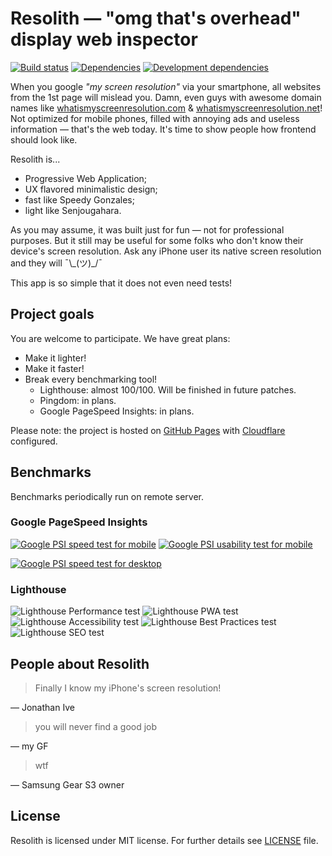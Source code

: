 # Resolith &mdash; "omg that's overhead" display web inspector

[![Build status](https://api.travis-ci.org/ssimplix/resolith.svg)](https://travis-ci.org/ssimplix/resolith) [![Dependencies](https://david-dm.org/ssimplix/resolith.svg)](https://david-dm.org/ssimplix/resolith) [![Development dependencies](https://david-dm.org/ssimplix/resolith/dev-status.svg)](https://david-dm.org/ssimplix/resolith?type=dev)

When you google *"my screen resolution"* via your smartphone, all websites from the 1st page will mislead you. Damn, even guys with awesome domain names like [whatismyscreenresolution.com](https://www.whatismyscreenresolution.com) & [whatismyscreenresolution.net](http://whatismyscreenresolution.net)! Not optimized for mobile phones, filled with annoying ads and useless information &mdash; that's the web today. It's time to show people how frontend should look like.

Resolith is...

* Progressive Web Application;
* UX flavored minimalistic design;
* fast like Speedy Gonzales;
* light like Senjougahara.

As you may assume, it was built just for fun &mdash; not for professional purposes. But it still may be useful for some folks who don't know their device's screen resolution. Ask any iPhone user its native screen resolution and they will ¯\\\_(ツ)_/¯

This app is so simple that it does not even need tests!

## Project goals

You are welcome to participate. We have great plans:

* Make it lighter!
* Make it faster!
* Break every benchmarking tool!
  * Lighthouse: almost 100/100. Will be finished in future patches.
  * Pingdom: in plans.
  * Google PageSpeed Insights: in plans.

Please note: the project is hosted on [GitHub Pages](https://pages.github.com) with [Cloudflare](https://www.cloudflare.com/) configured.

## Benchmarks

Benchmarks periodically run on remote server.

### Google PageSpeed Insights

[![Google PSI speed test for mobile](https://shields.lith.pw/resolith/badges/mobile-speed.svg)](https://developers.google.com/speed/pagespeed/insights/?url=https://reso.lith.pw&tab=mobile) 
[![Google PSI usability test for mobile](https://shields.lith.pw/resolith/badges/mobile-usability.svg)](https://developers.google.com/speed/pagespeed/insights/?url=https://reso.lith.pw&tab=mobile) 

[![Google PSI speed test for desktop](https://shields.lith.pw/resolith/badges/desktop-speed.svg)](https://developers.google.com/speed/pagespeed/insights/?url=https://reso.lith.pw)

### Lighthouse

![Lighthouse Performance test](https://shields.lith.pw/resolith/badges/performance.svg) ![Lighthouse PWA test](https://shields.lith.pw/resolith/badges/pwa.svg) ![Lighthouse Accessibility test](https://shields.lith.pw/resolith/badges/accessibility.svg) ![Lighthouse Best Practices test](https://shields.lith.pw/resolith/badges/best-practices.svg) ![Lighthouse SEO test](https://shields.lith.pw/resolith/badges/seo.svg)

## People about Resolith

> Finally I know my iPhone's screen resolution!

&mdash; Jonathan Ive

> you will never find a good job

&mdash; my GF

> wtf

&mdash; Samsung Gear S3 owner

## License

Resolith is licensed under MIT license. For further details see [LICENSE](LICENSE) file.
